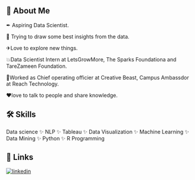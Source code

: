 
## 🚀 About Me
✒ Aspiring Data Scientist. 

📖 Trying to draw some best insights from the data.

✈Love to explore new things. 

💥Data Scientist Intern at LetsGrowMore, The Sparks Foundationa and TareZameen Foundation.

🏢Worked as Chief operating officier at Creative Beast, Campus Ambassdor at Reach Technology.

❤love to talk to people and share knowledge.
  
## 🛠 Skills
 Data science ✨ NLP ✨ Tableau ✨ Data Visualization ✨ Machine Learning ✨ Data Mining ✨ Python ✨ R Programming 

  
## 🔗 Links

[![linkedin](https://img.shields.io/badge/linkedin-0A66C2?style=for-the-badge&logo=linkedin&logoColor=white)](https://www.linkedin.com/in/ashish-r-2b4091b7/)


  
